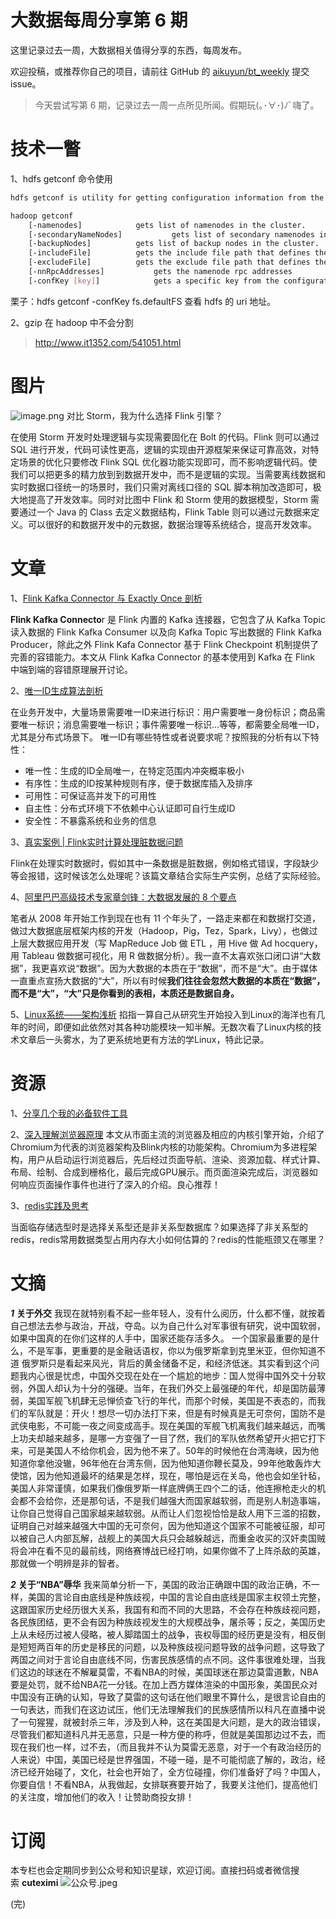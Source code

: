 # 大数据每周分享第 6 期

这里记录过去一周，大数据相关值得分享的东西，每周发布。

欢迎投稿，或推荐你自己的项目，请前往 GitHub 的 [aikuyun/bt_weekly](https://github.com/aikuyun/bt_weekly) 提交 issue。


> 今天尝试写第 6 期，记录过去一周一点所见所闻。假期玩(｡･∀･)ﾉﾞ嗨了。


# 技术一瞥
1、hdfs getconf 命令使用

```bash
hdfs getconf is utility for getting configuration information from the config file.

hadoop getconf
	[-namenodes]			gets list of namenodes in the cluster.
	[-secondaryNameNodes]			gets list of secondary namenodes in the cluster.
	[-backupNodes]			gets list of backup nodes in the cluster.
	[-includeFile]			gets the include file path that defines the datanodes that can join the cluster.
	[-excludeFile]			gets the exclude file path that defines the datanodes that need to decommissioned.
	[-nnRpcAddresses]			gets the namenode rpc addresses
	[-confKey [key]]			gets a specific key from the configuration
```

栗子：hdfs getconf -confKey fs.defaultFS 查看 hdfs 的 uri 地址。

2、gzip 在  hadoop 中不会分割

> http://www.it1352.com/541051.html


# 图片

![image.png](https://cdn.nlark.com/yuque/0/2019/png/199648/1570634896914-495dd616-5562-4eea-8043-ed6282af37d4.png#align=left&display=inline&height=438&name=image.png&originHeight=876&originWidth=1933&search=&size=418829&status=done&width=966.5)
对比 Storm，我为什么选择 Flink 引擎？

在使用 Storm 开发时处理逻辑与实现需要固化在 Bolt 的代码。Flink 则可以通过 SQL 进行开发，代码可读性更高，逻辑的实现由开源框架来保证可靠高效，对特定场景的优化只要修改 Flink SQL 优化器功能实现即可，而不影响逻辑代码。使我们可以把更多的精力放到到数据开发中，而不是逻辑的实现。当需要离线数据和实时数据口径统一的场景时，我们只需对离线口径的 SQL 脚本稍加改造即可，极大地提高了开发效率。同时对比图中 Flink 和 Storm 使用的数据模型，Storm 需要通过一个 Java 的 Class 去定义数据结构，Flink Table 则可以通过元数据来定义。可以很好的和数据开发中的元数据，数据治理等系统结合，提高开发效率。

# 文章

1、[Flink Kafka Connector 与 Exactly Once 剖析](https://mp.weixin.qq.com/s/VR_85iGvQRkniIpt5tbkkg)

**Flink Kafka Connecto**r 是 Flink 内置的 Kafka 连接器，它包含了从 Kafka Topic 读入数据的 Flink Kafka Consumer 以及向 Kafka Topic 写出数据的 Flink Kafka Producer，除此之外 Flink Kafa Connector 基于 Flink Checkpoint 机制提供了完善的容错能力。本文从 Flink Kafka Connector 的基本使用到 Kafka 在 Flink 中端到端的容错原理展开讨论。

2、[唯一ID生成算法剖析](https://mp.weixin.qq.com/s/E3PGP6FDBFUcghYfpe6vsg)

在业务开发中，大量场景需要唯一ID来进行标识：用户需要唯一身份标识；商品需要唯一标识；消息需要唯一标识；事件需要唯一标识…等等，都需要全局唯一ID，尤其是分布式场景下。
唯一ID有哪些特性或者说要求呢？按照我的分析有以下特性：

- 唯一性：生成的ID全局唯一，在特定范围内冲突概率极小
- 有序性：生成的ID按某种规则有序，便于数据库插入及排序
- 可用性：可保证高并发下的可用性
- 自主性：分布式环境下不依赖中心认证即可自行生成ID
- 安全性：不暴露系统和业务的信息

3、[真实案例 | Flink实时计算处理脏数据问题](https://mp.weixin.qq.com/s/8-7prNwYg29jrnAMNQgeGw)

Flink在处理实时数据时，假如其中一条数据是脏数据，例如格式错误，字段缺少等会报错，这时候该怎么处理呢？该篇文章结合实际生产实例，总结了实际经验。

4、[阿里巴巴高级技术专家章剑锋：大数据发展的 8 个要点](https://mp.weixin.qq.com/s/Gd5vwelHH9cGR49kZ9aXaw)

笔者从 2008 年开始工作到现在也有 11 个年头了，一路走来都在和数据打交道，做过大数据底层框架内核的开发（Hadoop，Pig，Tez，Spark，Livy），也做过上层大数据应用开发（写 MapReduce Job 做 ETL ，用 Hive 做 Ad hocquery，用 Tableau 做数据可视化，用 R 做数据分析）。我一直不太喜欢张口闭口讲“大数据”，我更喜欢说“数据”。因为大数据的本质在于“数据”，而不是“大”。由于媒体一直重点宣扬大数据的“大”，所以有时候**我们往往会忽然大数据的本质在“数据”，而不是“大”，“大”只是你看到的表相，本质还是数据自身。**

5、[Linux系统——架构浅析](https://mp.weixin.qq.com/s/Kk9nuRMu3Ce4DCZY381Hlw)
掐指一算自己从研究生开始投入到Linux的海洋也有几年的时间，即便如此依然对其各种功能模块一知半解。无数次看了Linux内核的技术文章后一头雾水，为了更系统地更有方法的学Linux，特此记录。

# 资源
1、[分享几个我的必备软件工具](https://mp.weixin.qq.com/s/NUs2eVCt_KvnMEQfpmyrsg)

2、[深入理解浏览器原理](https://mp.weixin.qq.com/s/QqpPGWf3IVEDN1t80CZ06Q)
本文从市面主流的浏览器及相应的内核引擎开始，介绍了Chromium为代表的浏览器架构及Blink内核的功能架构。Chromium为多进程架构，用户从启动运行浏览器后，先后经过页面导航、渲染、资源加载、样式计算、布局、绘制、合成到栅格化，最后完成GPU展示。而页面渲染完成后，浏览器如何响应页面操作事件也进行了深入的介绍。良心推荐！

3、[redis实践及思考](https://mp.weixin.qq.com/s/xQDYaunRK-JMY7hoxN6PAQ)

当面临存储选型时是选择关系型还是非关系型数据库？如果选择了非关系型的redis，redis常用数据类型占用内存大小如何估算的？redis的性能瓶颈又在哪里？

# 文摘
_**1**_
**关于外交**
我现在就特别看不起一些年轻人，没有什么阅历，什么都不懂，就按着自己想法去参与政治，开战，夺岛。以为自己什么对军事很有研究，说中国软弱，如果中国真的在你们这样的人手中，国家还能存活多久。
一个国家最重要的是什么，不是军事，更重要的是金融话语权，你以为俄罗斯拿到克里米亚，但你知道不道 俄罗斯只是看起来风光，背后的黄金储备不足，和经济低迷。其实看到这个问题我内心很是忧虑，中国外交现在处在一个尴尬的地步：国人觉得中国外交十分软弱，外国人却认为十分的强硬。当年，在我们外交上最强硬的年代，却是国防最薄弱，美国军舰飞机肆无忌惮侦查飞行的年代，而那个时候，美国是不表态的，而我们的军队就是：开火！想尽一切办法打下来，但是有时候真是无可奈何，国防不是武侠电影，不可能一夜之间变成高手。现在美国的军舰飞机离我们越来越远，而嘴上功夫却越来越多，是哪一方变强了一目了然，我们的军队依然希望开火把它打下来，可是美国人不给你机会，因为他不来了。50年的时候他在台湾海峡，因为他知道你拿他没辙，96年他在台湾东侧，因为他知道你鞭长莫及，99年他敢轰炸大使馆，因为他知道最坏的结果是怎样，现在，哪怕是远在关岛，他也会如坐针毡，美国人非常谨慎，如果我们像俄罗斯一样底牌俩王四个二的话，他连擦枪走火的机会都不会给你，还是那句话，不是我们越强大而国家越软弱，而是别人制造事端，让你自己觉得自己国家越来越软弱。从而让人们忽视恰恰是敌人用下三滥的招数，证明自己对越来越强大中国的无可奈何，因为他知道这个国家不可能被征服，却可以被自己人内部瓦解，战舰上的美国大兵只会越躲越远，而重金收买的汉奸卖国贼将会冲在看不见的最前线，网络赛博战已经打响，如果你做不了上阵杀敌的英雄，那就做一个明辨是非的智者。

_**2**_
**关于“NBA”辱华**
我来简单分析一下，美国的政治正确跟中国的政治正确，不一样，美国的言论自由底线是种族歧视，中国的言论自由底线是国家主权领土完整，这跟国家历史经历很大关系，我国有和而不同的大思路，不会存在种族歧视问题，各民族团结，更不会有因为种族歧视发生的大规模战争，屠杀等；反之，美国历史上从未经历过被人侵略，被人脚踏国土的战争，丧权辱国的经历更是没有，相反倒是短短两百年的历史是移民的问题，以及种族歧视问题导致的战争问题，这导致了两国之间对于言论自由底线不同，伤害民族感情的点不同。这件事很难处理，当我们这边的球迷在不解雇莫雷，不看NBA的时候，美国球迷在那边莫雷道歉，NBA要是处罚，就不给NBA花一分钱。在加上西方媒体渲染的中国形象，美国民众对中国没有正确的认知，导致了莫雷的这句话在他们眼里不算什么，是很言论自由的一句表达，而我们在这边试压，他们无法理解我们的民族感情所以科凡在直播中说了一句猩猩，就被封杀三年，涉及到人种，这在美国是大问题，是大的政治错误，尽管我们都知道科凡并无恶意，只是一种方便的称呼，但就是美国那边过不去，而现在我们也一样，过不去，（而且我并不认为莫雷无恶意，对于一个有政治经历的人来说）中国，美国已经是世界强国，不碰一碰，是不可能彻底了解的，政治，经济已经开始碰了，文化，社会也开始了，全方位碰撞，你们准备好了吗？中国人，你要自信！不看NBA，从我做起，女排联赛要开始了，我要关注他们，提高他们的关注度，增加他们的收入！让赞助商投女排！


# 订阅
本专栏也会定期同步到公众号和知识星球，欢迎订阅。直接扫码或者微信搜索 **cuteximi**
![公众号.jpeg](https://cdn.nlark.com/yuque/0/2019/jpeg/199648/1564031425679-c6eaf233-bd9b-4907-a1fd-b8014773917d.jpeg#align=left&display=inline&height=403&name=%E5%85%AC%E4%BC%97%E5%8F%B7.jpeg&originHeight=776&originWidth=748&search=&size=125691&status=done&width=388)

(完)
